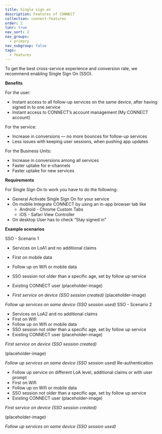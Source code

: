 ```yaml
---
title: Single sign on
description: Features of CONNECT
collection: connect-features
order: 2
lunr: true
nav_sort: 2
nav_groups:
  - primary
nav_subgroup: false
tags:
  - features
---
```

To get the best cross-service experience and conversion rate, we recommend enabling Single Sign On (SSO).

**Benefits**

For the user:

- Instant access to all follow-up services on the same device, after having signed in to one service
- Instant access to CONNECT’s account management (My CONNECT account)

For the service:

- Increase in conversions — no more bounces for follow-up services
- Less issues with keeping user sessions, when pushing app updates

For the Business Units:

- Increase in conversions among all services
- Faster uptake for e-channels
- Faster uptake for new services

**Requirements**

For Single Sign On to work you have to do the following:

- General Activate Single Sign On for your service
- On mobile Integrate CONNECT by using an in-app browser tab like
  - Android - Chrome Custom Tabs
  - iOS - Safari View Controller
- On desktop User has to check “Stay signed in”

**Example scenarios**

SSO - Scenario 1

- Services on LoA1 and no additional claims
- First on mobile data
- Follow up on Wifi or mobile data
- SSO session not older than a specific age, set by follow up service
- Existing CONNECT user
(placeholder-image)

-  *First service on device (SSO session created)*
(placeholder-image)

 *Follow up services on same device (SSO session used)*
SSO - Scenario 2

- Services on LoA2 and no additional claims
- First on Wifi
- Follow up on Wifi or mobile data
- SSO session not older than a specific age, set by follow up service
- Existing CONNECT user
(placeholder-image)

 *First service on device (SSO session created)*

(placeholder-image)

 *Follow up services on same device (SSO session used)*
Re-authentication

- Follow up service on different LoA level, additional claims or with user prompt
- First on Wifi
- Follow up on Wifi or mobile data
- SSO session not older than a specific age, set by follow up service
- Existing CONNECT user
(placeholder-image)

 *First service on device (SSO session created)*

(placeholder-image)

 *Follow up services on same device (SSO session used)*
